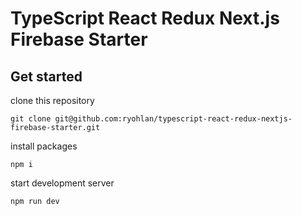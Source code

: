 # TypeScript React Redux Next.js Firebase Starter

## Get started

clone this repository

```
git clone git@github.com:ryohlan/typescript-react-redux-nextjs-firebase-starter.git
```

install packages

```
npm i
```

start development server

```
npm run dev
```
